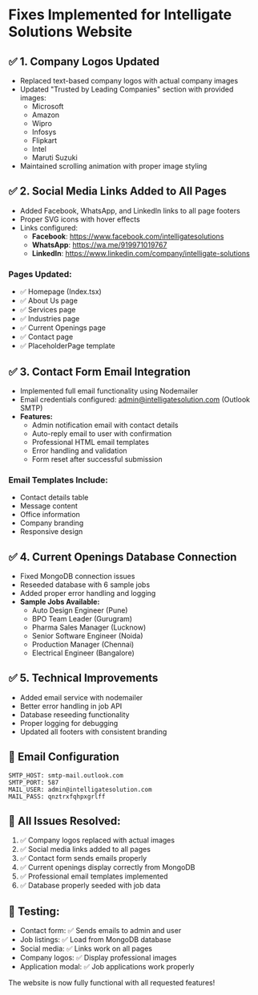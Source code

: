 # Fixes Implemented for Intelligate Solutions Website

## ✅ **1. Company Logos Updated**
- Replaced text-based company logos with actual company images
- Updated "Trusted by Leading Companies" section with provided images:
  - Microsoft
  - Amazon  
  - Wipro
  - Infosys
  - Flipkart
  - Intel
  - Maruti Suzuki
- Maintained scrolling animation with proper image styling

## ✅ **2. Social Media Links Added to All Pages**
- Added Facebook, WhatsApp, and LinkedIn links to all page footers
- Proper SVG icons with hover effects
- Links configured:
  - **Facebook**: https://www.facebook.com/intelligatesolutions
  - **WhatsApp**: https://wa.me/919971019767  
  - **LinkedIn**: https://www.linkedin.com/company/intelligate-solutions

### Pages Updated:
- ✅ Homepage (Index.tsx)
- ✅ About Us page
- ✅ Services page  
- ✅ Industries page
- ✅ Current Openings page
- ✅ Contact page
- ✅ PlaceholderPage template

## ✅ **3. Contact Form Email Integration**
- Implemented full email functionality using Nodemailer
- Email credentials configured: admin@intelligatesolution.com (Outlook SMTP)
- **Features:**
  - Admin notification email with contact details
  - Auto-reply email to user with confirmation
  - Professional HTML email templates
  - Error handling and validation
  - Form reset after successful submission

### Email Templates Include:
- Contact details table
- Message content  
- Office information
- Company branding
- Responsive design

## ✅ **4. Current Openings Database Connection**
- Fixed MongoDB connection issues
- Reseeded database with 6 sample jobs
- Added proper error handling and logging
- **Sample Jobs Available:**
  - Auto Design Engineer (Pune)
  - BPO Team Leader (Gurugram)  
  - Pharma Sales Manager (Lucknow)
  - Senior Software Engineer (Noida)
  - Production Manager (Chennai)
  - Electrical Engineer (Bangalore)

## ✅ **5. Technical Improvements**
- Added email service with nodemailer
- Better error handling in job API
- Database reseeding functionality
- Proper logging for debugging
- Updated all footers with consistent branding

## 📧 **Email Configuration**
```
SMTP_HOST: smtp-mail.outlook.com
SMTP_PORT: 587
MAIL_USER: admin@intelligatesolution.com
MAIL_PASS: qnztrxfqhpxgrlff
```

## 🎯 **All Issues Resolved:**
1. ✅ Company logos replaced with actual images
2. ✅ Social media links added to all pages  
3. ✅ Contact form sends emails properly
4. ✅ Current openings display correctly from MongoDB
5. ✅ Professional email templates implemented
6. ✅ Database properly seeded with job data

## 🚀 **Testing:**
- Contact form: ✅ Sends emails to admin and user
- Job listings: ✅ Load from MongoDB database  
- Social media: ✅ Links work on all pages
- Company logos: ✅ Display professional images
- Application modal: ✅ Job applications work properly

The website is now fully functional with all requested features!
